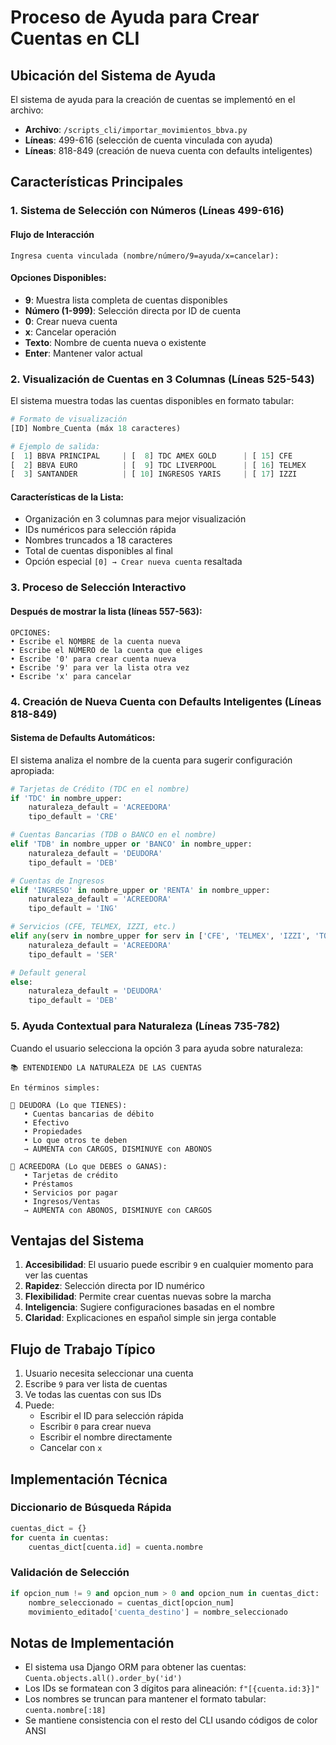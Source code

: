 # Proceso de Ayuda para Crear Cuentas en CLI

## Ubicación del Sistema de Ayuda

El sistema de ayuda para la creación de cuentas se implementó en el archivo:
- **Archivo**: `/scripts_cli/importar_movimientos_bbva.py`
- **Líneas**: 499-616 (selección de cuenta vinculada con ayuda)
- **Líneas**: 818-849 (creación de nueva cuenta con defaults inteligentes)

## Características Principales

### 1. Sistema de Selección con Números (Líneas 499-616)

#### Flujo de Interacción
```
Ingresa cuenta vinculada (nombre/número/9=ayuda/x=cancelar):
```

#### Opciones Disponibles:
- **9**: Muestra lista completa de cuentas disponibles
- **Número (1-999)**: Selección directa por ID de cuenta
- **0**: Crear nueva cuenta
- **x**: Cancelar operación
- **Texto**: Nombre de cuenta nueva o existente
- **Enter**: Mantener valor actual

### 2. Visualización de Cuentas en 3 Columnas (Líneas 525-543)

El sistema muestra todas las cuentas disponibles en formato tabular:

```python
# Formato de visualización
[ID] Nombre_Cuenta (máx 18 caracteres)

# Ejemplo de salida:
[  1] BBVA PRINCIPAL     | [  8] TDC AMEX GOLD      | [ 15] CFE
[  2] BBVA EURO          | [  9] TDC LIVERPOOL      | [ 16] TELMEX
[  3] SANTANDER          | [ 10] INGRESOS YARIS     | [ 17] IZZI
```

#### Características de la Lista:
- Organización en 3 columnas para mejor visualización
- IDs numéricos para selección rápida
- Nombres truncados a 18 caracteres
- Total de cuentas disponibles al final
- Opción especial `[0] → Crear nueva cuenta` resaltada

### 3. Proceso de Selección Interactivo

#### Después de mostrar la lista (líneas 557-563):
```
OPCIONES:
• Escribe el NOMBRE de la cuenta nueva
• Escribe el NÚMERO de la cuenta que eliges
• Escribe '0' para crear cuenta nueva
• Escribe '9' para ver la lista otra vez
• Escribe 'x' para cancelar
```

### 4. Creación de Nueva Cuenta con Defaults Inteligentes (Líneas 818-849)

#### Sistema de Defaults Automáticos:

El sistema analiza el nombre de la cuenta para sugerir configuración apropiada:

```python
# Tarjetas de Crédito (TDC en el nombre)
if 'TDC' in nombre_upper:
    naturaleza_default = 'ACREEDORA'
    tipo_default = 'CRE'

# Cuentas Bancarias (TDB o BANCO en el nombre)
elif 'TDB' in nombre_upper or 'BANCO' in nombre_upper:
    naturaleza_default = 'DEUDORA'
    tipo_default = 'DEB'

# Cuentas de Ingresos
elif 'INGRESO' in nombre_upper or 'RENTA' in nombre_upper:
    naturaleza_default = 'ACREEDORA'
    tipo_default = 'ING'

# Servicios (CFE, TELMEX, IZZI, etc.)
elif any(serv in nombre_upper for serv in ['CFE', 'TELMEX', 'IZZI', 'TOTALPLAY', 'GAS']):
    naturaleza_default = 'ACREEDORA'
    tipo_default = 'SER'

# Default general
else:
    naturaleza_default = 'DEUDORA'
    tipo_default = 'DEB'
```

### 5. Ayuda Contextual para Naturaleza (Líneas 735-782)

Cuando el usuario selecciona la opción 3 para ayuda sobre naturaleza:

```
📚 ENTENDIENDO LA NATURALEZA DE LAS CUENTAS

En términos simples:

🔵 DEUDORA (Lo que TIENES):
   • Cuentas bancarias de débito
   • Efectivo
   • Propiedades
   • Lo que otros te deben
   → AUMENTA con CARGOS, DISMINUYE con ABONOS

🔴 ACREEDORA (Lo que DEBES o GANAS):
   • Tarjetas de crédito
   • Préstamos
   • Servicios por pagar
   • Ingresos/Ventas
   → AUMENTA con ABONOS, DISMINUYE con CARGOS
```

## Ventajas del Sistema

1. **Accesibilidad**: El usuario puede escribir `9` en cualquier momento para ver las cuentas
2. **Rapidez**: Selección directa por ID numérico
3. **Flexibilidad**: Permite crear cuentas nuevas sobre la marcha
4. **Inteligencia**: Sugiere configuraciones basadas en el nombre
5. **Claridad**: Explicaciones en español simple sin jerga contable

## Flujo de Trabajo Típico

1. Usuario necesita seleccionar una cuenta
2. Escribe `9` para ver lista de cuentas
3. Ve todas las cuentas con sus IDs
4. Puede:
   - Escribir el ID para selección rápida
   - Escribir `0` para crear nueva
   - Escribir el nombre directamente
   - Cancelar con `x`

## Implementación Técnica

### Diccionario de Búsqueda Rápida
```python
cuentas_dict = {}
for cuenta in cuentas:
    cuentas_dict[cuenta.id] = cuenta.nombre
```

### Validación de Selección
```python
if opcion_num != 9 and opcion_num > 0 and opcion_num in cuentas_dict:
    nombre_seleccionado = cuentas_dict[opcion_num]
    movimiento_editado['cuenta_destino'] = nombre_seleccionado
```

## Notas de Implementación

- El sistema usa Django ORM para obtener las cuentas: `Cuenta.objects.all().order_by('id')`
- Los IDs se formatean con 3 dígitos para alineación: `f"[{cuenta.id:3}]"`
- Los nombres se truncan para mantener el formato tabular: `cuenta.nombre[:18]`
- Se mantiene consistencia con el resto del CLI usando códigos de color ANSI